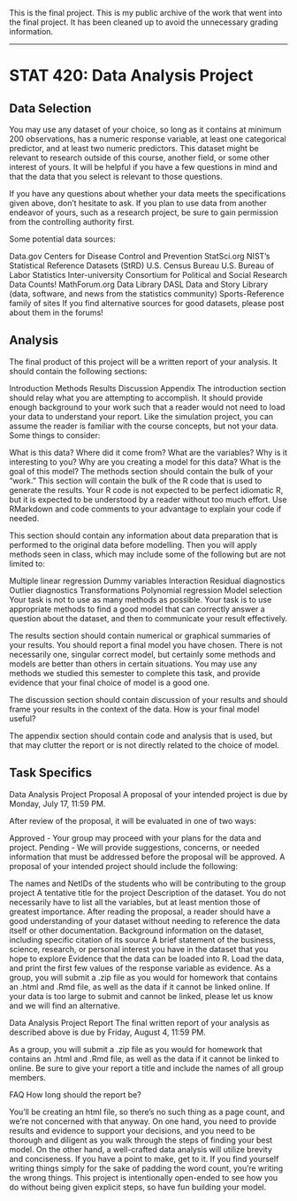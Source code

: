This is the final project. This is my public archive of the work that went into the final project. 
It has been cleaned up to avoid the unnecessary grading information. 



***

# STAT 420: Data Analysis Project


## Data Selection
You may use any dataset of your choice, so long as it contains at minimum 200 observations, has a numeric response variable, at least one categorical predictor, and at least two numeric predictors. This dataset might be relevant to research outside of this course, another field, or some other interest of yours. It will be helpful if you have a few questions in mind and that the data that you select is relevant to those questions.

If you have any questions about whether your data meets the specifications given above, don’t hesitate to ask. If you plan to use data from another endeavor of yours, such as a research project, be sure to gain permission from the controlling authority first.

Some potential data sources:

Data.gov
Centers for Disease Control and Prevention
StatSci.org
NIST’s Statistical Reference Datasets (StRD)
U.S. Census Bureau
U.S. Bureau of Labor Statistics
Inter-university Consortium for Political and Social Research
Data Counts!
MathForum.org Data Library
DASL Data and Story Library (data, software, and news from the statistics community)
Sports-Reference family of sites
If you find alternative sources for good datasets, please post about them in the forums!

## Analysis
The final product of this project will be a written report of your analysis. It should contain the following sections:

Introduction
Methods
Results
Discussion
Appendix
The introduction section should relay what you are attempting to accomplish. It should provide enough background to your work such that a reader would not need to load your data to understand your report. Like the simulation project, you can assume the reader is familiar with the course concepts, but not your data. Some things to consider:

What is this data? Where did it come from? What are the variables? Why is it interesting to you?
Why are you creating a model for this data? What is the goal of this model?
The methods section should contain the bulk of your “work.” This section will contain the bulk of the R code that is used to generate the results. Your R code is not expected to be perfect idiomatic R, but it is expected to be understood by a reader without too much effort. Use RMarkdown and code comments to your advantage to explain your code if needed.

This section should contain any information about data preparation that is performed to the original data before modelling. Then you will apply methods seen in class, which may include some of the following but are not limited to:

Multiple linear regression
Dummy variables
Interaction
Residual diagnostics
Outlier diagnostics
Transformations
Polynomial regression
Model selection
Your task is not to use as many methods as possible. Your task is to use appropriate methods to find a good model that can correctly answer a question about the dataset, and then to communicate your result effectively.

The results section should contain numerical or graphical summaries of your results. You should report a final model you have chosen. There is not necessarily one, singular correct model, but certainly some methods and models are better than others in certain situations. You may use any methods we studied this semester to complete this task, and provide evidence that your final choice of model is a good one.

The discussion section should contain discussion of your results and should frame your results in the context of the data. How is your final model useful?

The appendix section should contain code and analysis that is used, but that may clutter the report or is not directly related to the choice of model.

## Task Specifics
Data Analysis Project Proposal
A proposal of your intended project is due by Monday, July 17, 11:59 PM.

After review of the proposal, it will be evaluated in one of two ways:

Approved - Your group may proceed with your plans for the data and project.
Pending - We will provide suggestions, concerns, or needed information that must be addressed before the proposal will be approved.
A proposal of your intended project should include the following:

The names and NetIDs of the students who will be contributing to the group project
A tentative title for the project
Description of the dataset. You do not necessarily have to list all the variables, but at least mention those of greatest importance.
After reading the proposal, a reader should have a good understanding of your dataset without needing to reference the data itself or other documentation.
Background information on the dataset, including specific citation of its source
A brief statement of the business, science, research, or personal interest you have in the dataset that you hope to explore
Evidence that the data can be loaded into R. Load the data, and print the first few values of the response variable as evidence.
As a group, you will submit a .zip file as you would for homework that contains an .html and .Rmd file, as well as the data if it cannot be linked online. If your data is too large to submit and cannot be linked, please let us know and we will find an alternative.

Data Analysis Project Report
The final written report of your analysis as described above is due by Friday, August 4, 11:59 PM.

As a group, you will submit a .zip file as you would for homework that contains an .html and .Rmd file, as well as the data if it cannot be linked to online. Be sure to give your report a title and include the names of all group members.

FAQ
How long should the report be?

You’ll be creating an html file, so there’s no such thing as a page count, and we’re not concerned with that anyway. On one hand, you need to provide results and evidence to support your decisions, and you need to be thorough and diligent as you walk through the steps of finding your best model. On the other hand, a well-crafted data analysis will utilize brevity and conciseness. If you have a point to make, get to it. If you find yourself writing things simply for the sake of padding the word count, you’re writing the wrong things. This project is intentionally open-ended to see how you do without being given explicit steps, so have fun building your model.